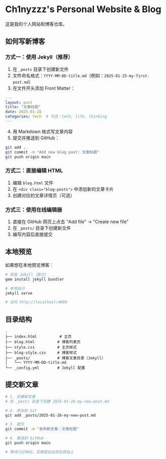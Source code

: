 # Ch1nyzzz's Personal Website & Blog

这是我的个人网站和博客仓库。

## 如何写新博客

### 方式一：使用 Jekyll（推荐）

1. 在 `_posts` 目录下创建新文件
2. 文件命名格式：`YYYY-MM-DD-title.md`（例如：`2025-01-25-my-first-post.md`）
3. 在文件开头添加 Front Matter：

```yaml
---
layout: post
title: "文章标题"
date: 2025-01-25
categories: tech  # 可选：tech, life, thinking
---
```

4. 用 Markdown 格式写文章内容
5. 提交并推送到 GitHub：

```bash
git add .
git commit -m "Add new blog post: 文章标题"
git push origin main
```

### 方式二：直接编辑 HTML

1. 编辑 `blog.html` 文件
2. 在 `<div class="blog-posts">` 中添加新的文章卡片
3. 创建对应的文章详情页（可选）

### 方式三：使用在线编辑器

1. 直接在 GitHub 网页上点击 "Add file" → "Create new file"
2. 在 `_posts/` 目录下创建新文件
3. 编写内容后直接提交

## 本地预览

如果想在本地预览博客：

```bash
# 安装 Jekyll（首次）
gem install jekyll bundler

# 本地运行
jekyll serve

# 访问 http://localhost:4000
```

## 目录结构

```
.
├── index.html          # 主页
├── blog.html          # 博客列表页
├── style.css          # 主页样式
├── blog-style.css     # 博客样式
├── _posts/            # 博客文章目录（Jekyll）
│   └── YYYY-MM-DD-title.md
└── _config.yml        # Jekyll 配置
```

## 提交新文章

```bash
# 1. 创建新文章
# 在 _posts 目录下创建 2025-01-26-my-new-post.md

# 2. 添加到 Git
git add _posts/2025-01-26-my-new-post.md

# 3. 提交
git commit -m "发布新文章：文章标题"

# 4. 推送到 GitHub
git push origin main

# 等待几分钟后，文章就会出现在网站上
```